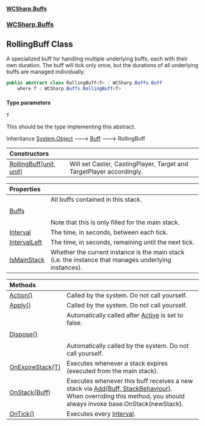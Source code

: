 #### [WCSharp.Buffs](index.md 'index')
### [WCSharp.Buffs](WCSharp.Buffs.md 'WCSharp.Buffs')

## RollingBuff<T> Class

A specialized buff for handling multiple underlying buffs, each with their own duration. The buff will tick only once, but the durations of all underlying buffs are managed individually.

```csharp
public abstract class RollingBuff<T> : WCSharp.Buffs.Buff
    where T : WCSharp.Buffs.RollingBuff<T>
```
#### Type parameters

<a name='WCSharp.Buffs.RollingBuff_T_.T'></a>

`T`

This should be the type implementing this abstract.

Inheritance [System.Object](https://docs.microsoft.com/en-us/dotnet/api/System.Object 'System.Object') &#129106; [Buff](WCSharp.Buffs.Buff.md 'WCSharp.Buffs.Buff') &#129106; RollingBuff<T>

| Constructors | |
| :--- | :--- |
| [RollingBuff(unit, unit)](WCSharp.Buffs.RollingBuff_T_.RollingBuff(War3Api.Common.unit,War3Api.Common.unit).md 'WCSharp.Buffs.RollingBuff<T>.RollingBuff(War3Api.Common.unit, War3Api.Common.unit)') | Will set Caster, CastingPlayer, Target and TargetPlayer accordingly. |

| Properties | |
| :--- | :--- |
| [Buffs](WCSharp.Buffs.RollingBuff_T_.Buffs.md 'WCSharp.Buffs.RollingBuff<T>.Buffs') | All buffs contained in this stack.<br/><br/><br/>Note that this is only filled for the main stack. |
| [Interval](WCSharp.Buffs.RollingBuff_T_.Interval.md 'WCSharp.Buffs.RollingBuff<T>.Interval') | The time, in seconds, between each tick. |
| [IntervalLeft](WCSharp.Buffs.RollingBuff_T_.IntervalLeft.md 'WCSharp.Buffs.RollingBuff<T>.IntervalLeft') | The time, in seconds, remaining until the next tick. |
| [IsMainStack](WCSharp.Buffs.RollingBuff_T_.IsMainStack.md 'WCSharp.Buffs.RollingBuff<T>.IsMainStack') | Whether the current instance is the main stack (i.e. the instance that manages underlying instances). |

| Methods | |
| :--- | :--- |
| [Action()](WCSharp.Buffs.RollingBuff_T_.Action().md 'WCSharp.Buffs.RollingBuff<T>.Action()') | Called by the system. Do not call yourself. |
| [Apply()](WCSharp.Buffs.RollingBuff_T_.Apply().md 'WCSharp.Buffs.RollingBuff<T>.Apply()') | Called by the system. Do not call yourself. |
| [Dispose()](WCSharp.Buffs.RollingBuff_T_.Dispose().md 'WCSharp.Buffs.RollingBuff<T>.Dispose()') | Automatically called after [Active](WCSharp.Buffs.Buff.Active.md 'WCSharp.Buffs.Buff.Active') is set to false.<br/><br/><br/>Automatically called by the system. Do not call yourself. |
| [OnExpireStack(T)](WCSharp.Buffs.RollingBuff_T_.OnExpireStack(T).md 'WCSharp.Buffs.RollingBuff<T>.OnExpireStack(T)') | Executes whenever a stack expires (executed from the main stack). |
| [OnStack(Buff)](WCSharp.Buffs.RollingBuff_T_.OnStack(WCSharp.Buffs.Buff).md 'WCSharp.Buffs.RollingBuff<T>.OnStack(WCSharp.Buffs.Buff)') | Executes whenever this buff receives a new stack via [Add(Buff, StackBehaviour)](WCSharp.Buffs.BuffSystem.Add(WCSharp.Buffs.Buff,WCSharp.Buffs.StackBehaviour).md 'WCSharp.Buffs.BuffSystem.Add(WCSharp.Buffs.Buff, WCSharp.Buffs.StackBehaviour)').<br/>When overriding this method, you should always invoke base.OnStack(newStack). |
| [OnTick()](WCSharp.Buffs.RollingBuff_T_.OnTick().md 'WCSharp.Buffs.RollingBuff<T>.OnTick()') | Executes every [Interval](WCSharp.Buffs.RollingBuff_T_.Interval.md 'WCSharp.Buffs.RollingBuff<T>.Interval'). |
